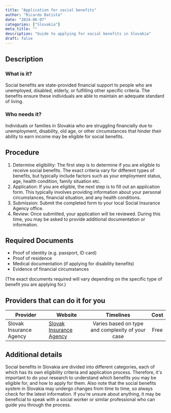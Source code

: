 ```yaml
---
title: "Application for social benefits"
author: "Ricardo Batista"
date: "2024-06-07"
categories: ["Slovakia"]
meta_title: ""
description: "Guide to applying for social benefits in Slovakia"
draft: false
---
```


## Description
### What is it?
Social benefits are state-provided financial support to people who are unemployed, disabled, elderly, or fulfilling other specific criteria. The benefits ensure these individuals are able to maintain an adequate standard of living.

### Who needs it?
Individuals or families in Slovakia who are struggling financially due to unemployment, disability, old age, or other circumstances that hinder their ability to earn income may be eligible for social benefits.

## Procedure
1. Determine eligibility: The first step is to determine if you are eligible to receive social benefits. The exact criteria vary for different types of benefits, but typically include factors such as your employment status, age, health condition, family situation etc.
2. Application: If you are eligible, the next step is to fill out an application form. This typically involves providing information about your personal circumstances, financial situation, and any health conditions.
3. Submission: Submit the completed form to your local Social Insurance Agency office.
4. Review: Once submitted, your application will be reviewed. During this time, you may be asked to provide additional documentation or information.

## Required Documents
- Proof of identity (e.g. passport, ID card)
- Proof of residence
- Medical documentation (if applying for disability benefits)
- Evidence of financial circumstances

(The exact documents required will vary depending on the specific type of benefit you are applying for.)

## Providers that can do it for you

| Provider        |     Website                  |     Timelines    |       Cost      |
| --------------- | ---------------              |  :-------------: | :-------------: |
| Slovak Insurance Agency      |  [Slovak Insurance Agency](https://www.socpoist.sk/)       |      Varies based on type and complexity of your case |        Free       |

## Additional details
Social benefits in Slovakia are divided into different categories, each of which has its own eligibility criteria and application process. Therefore, it's important to do your research to understand which benefits you may be eligible for, and how to apply for them. Also note that the social benefits system in Slovakia may undergo changes from time to time, so always check for the latest information. If you’re unsure about anything, it may be beneficial to speak with a social worker or similar professional who can guide you through the process.
